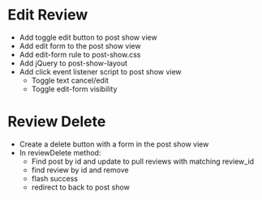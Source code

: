 # Edit Review

- Add toggle edit button to post show view
- Add edit form to the post show view
- Add edit-form rule to post-show.css
- Add jQuery to post-show-layout
- Add click event listener script to post show view
  - Toggle text cancel/edit
  - Toggle edit-form visibility

# Review Delete

- Create a delete button with a form in the post show view
- In reviewDelete method:
  - Find post by id and update to pull reviews with matching review_id
  - find review by id and remove
  - flash success
  - redirect to back to post show
